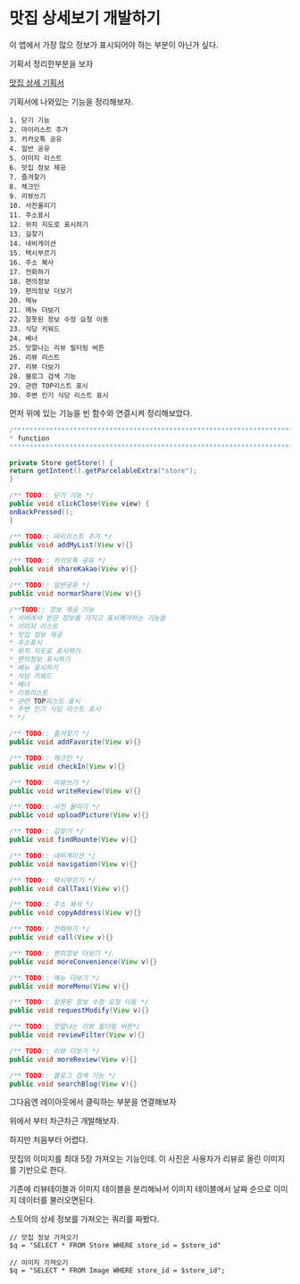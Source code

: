 # 맛집 상세보기 개발하기

이 앱에서 가장 많으 정보가 표시되어야 하는 부분이 아닌가 싶다.

기획서 정리한부분을 보자

[맛집 상세 기획서](https://docs.google.com/presentation/d/1lnIcCSdxju_wRRwW0msWjdMBYY1iroJgfuuHko581SE/edit#slide=id.g45c1f014ad_0_467)

기획서에 나와있는 기능을 정리해보자.
```
1. 닫기 기능
2. 마이리스트 추가
3. 카카오톡 공유
4. 일반 공유
5. 이미지 리스트 
6. 맛집 정보 제공
7. 즐겨찾기
8. 체크인
9. 리뷰쓰기
10. 사진올리기
11. 주소표시
12. 위치 지도로 표시하기
13. 길찾기
14. 네비게이션
15. 택시부르기
16. 주소 복사
17. 전화하기
18. 편의정보
19. 편의정보 더보기
20. 메뉴
21. 메뉴 더보기
22. 잘못된 정보 수정 요청 이동
23. 식당 키워드
24. 베너
25. 맛깔나는 리뷰 필터링 버튼
26. 리뷰 리스트
27. 리뷰 더보기
28. 블로그 검색 기능
29. 관련 TOP리스트 표시
30. 주변 인기 식당 리스트 표시
```

먼저 위에 있는 기능을 빈 함수와 연결시켜 정리해보았다.

```java
/**********************************************************************************************
* function
**********************************************************************************************/

private Store getStore() {
return getIntent().getParcelableExtra("store");
}

/** TODO:: 닫기 기능 */
public void clickClose(View view) {
onBackPressed();
}

/** TODO:: 마이리스트 추가 */
public void addMyList(View v){}

/** TODO:: 카카오톡 공유 */
public void shareKakao(View v){}

/** TODO:: 일반공유 */
public void normarShare(View v){}

/**TODO:: 정보 제공 기능
* 서버에서 받은 정보를 가지고 표시해야하는 기능들
* 이미지 리스트
* 맛집 정보 제공
* 주소표시
* 위치 지도로 표시하기
* 편의정보 표시하기
* 메뉴 표시하기
* 식당 키워드
* 베너
* 리뷰리스트
* 관련 TOP리스트 표시
* 주변 인기 식당 리스트 표시
* */

/** TODO:: 즐겨찾기 */
public void addFavorite(View v){}

/** TODO:: 체크인 */
public void checkIn(View v){}

/** TODO:: 리뷰쓰기 */
public void writeReview(View v){}

/** TODO:: 사진 올리기 */
public void uploadPicture(View v){}

/** TODO:: 길찾기 */
public void findRounte(View v){}

/** TODO:: 네비게이션 */
public void navigation(View v){}

/** TODO:: 택시부르기 */
public void callTaxi(View v){}

/** TODO:: 주소 복사 */
public void copyAddress(View v){}

/** TODO:: 전화하기 */
public void call(View v){}

/** TODO:: 편의정보 더보기 */
public void moreConvenience(View v){}

/** TODO:: 메뉴 더보기 */
public void moreMenu(View v){}

/** TODO:: 잘못된 정보 수정 요청 이동 */
public void requestModify(View v){}

/** TODO:: 맛깔나는 리뷰 필더링 버튼*/
public void reviewFilter(View v){}

/** TODO:: 리뷰 더보기 */
public void moreReview(View v){}

/** TODO:: 블로그 검색 기능 */
public void searchBlog(View v){}
```

그다음엔 레이아웃에서 클릭하는 부분을 연결해보자



위에서 부터 차근차근 개발해보자.

하지만 처음부터 어렵다.

맛집의 이미지를 최대 5장 가져오는 기능인데. 이 사진은 사용자가 리뷰로 올린 이미지를 기반으로 한다.

기존에 리뷰테이블과 이미지 테이블을 분리해놔서 이미지 테이블에서 날짜 순으로 이미지 데이터를 불러오면된다.

스토어의 상세 정보를 가져오는 쿼리를 짜봤다.

```
// 맛집 정보 가져오기
$q = "SELECT * FROM Store WHERE store_id = $store_id"

// 이미지 가져오기
$q = "SELECT * FROM Image WHERE store_id = $store_id";

```